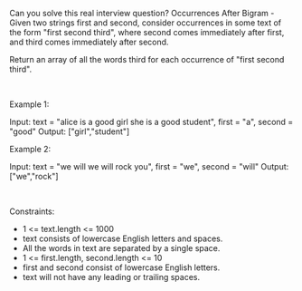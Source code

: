 Can you solve this real interview question? Occurrences After Bigram - Given two strings first and second, consider occurrences in some text of the form "first second third", where second comes immediately after first, and third comes immediately after second.

Return an array of all the words third for each occurrence of "first second third".

 

Example 1:

Input: text = "alice is a good girl she is a good student", first = "a", second = "good"
Output: ["girl","student"]


Example 2:

Input: text = "we will we will rock you", first = "we", second = "will"
Output: ["we","rock"]


 

Constraints:

 * 1 <= text.length <= 1000
 * text consists of lowercase English letters and spaces.
 * All the words in text are separated by a single space.
 * 1 <= first.length, second.length <= 10
 * first and second consist of lowercase English letters.
 * text will not have any leading or trailing spaces.